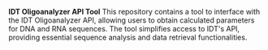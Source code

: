 **IDT Oligoanalyzer API Tool**
This repository contains a tool to interface with the IDT Oligoanalyzer API, allowing users to obtain calculated parameters for DNA and RNA sequences. The tool simplifies access to IDT's API, providing essential sequence analysis and data retrieval functionalities. 
